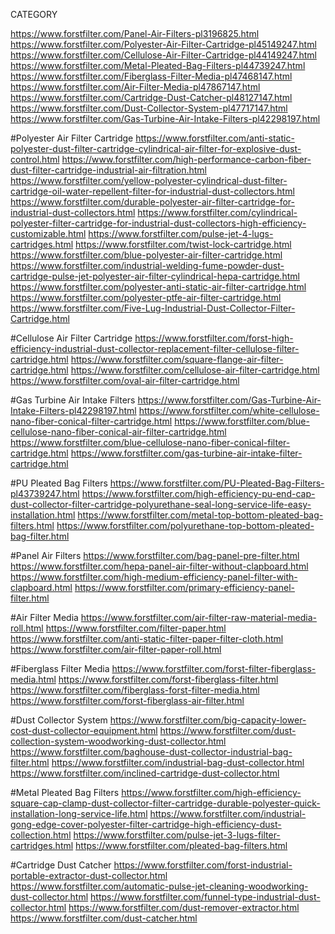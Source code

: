 CATEGORY

https://www.forstfilter.com/Panel-Air-Filters-pl3196825.html
https://www.forstfilter.com/Polyester-Air-Filter-Cartridge-pl45149247.html
https://www.forstfilter.com/Cellulose-Air-Filter-Cartridge-pl44149247.html
https://www.forstfilter.com/Metal-Pleated-Bag-Filters-pl44739247.html
https://www.forstfilter.com/Fiberglass-Filter-Media-pl47468147.html
https://www.forstfilter.com/Air-Filter-Media-pl47867147.html
https://www.forstfilter.com/Cartridge-Dust-Catcher-pl48127147.html
https://www.forstfilter.com/Dust-Collector-System-pl47717147.html
https://www.forstfilter.com/Gas-Turbine-Air-Intake-Filters-pl42298197.html


#Polyester Air Filter Cartridge
https://www.forstfilter.com/anti-static-polyester-dust-filter-cartridge-cylindrical-air-filter-for-explosive-dust-control.html
https://www.forstfilter.com/high-performance-carbon-fiber-dust-filter-cartridge-industrial-air-filtration.html
https://www.forstfilter.com/yellow-polyester-cylindrical-dust-filter-cartridge-oil-water-repellent-filter-for-industrial-dust-collectors.html
https://www.forstfilter.com/durable-polyester-air-filter-cartridge-for-industrial-dust-collectors.html
https://www.forstfilter.com/cylindrical-polyester-filter-cartridge-for-industrial-dust-collectors-high-efficiency-customizable.html
https://www.forstfilter.com/pulse-jet-4-lugs-cartridges.html
https://www.forstfilter.com/twist-lock-cartridge.html
https://www.forstfilter.com/blue-polyester-air-filter-cartridge.html
https://www.forstfilter.com/industrial-welding-fume-powder-dust-cartridge-pulse-jet-polyester-air-filter-cylindrical-hepa-cartridge.html
https://www.forstfilter.com/polyester-anti-static-air-filter-cartridge.html
https://www.forstfilter.com/polyester-ptfe-air-filter-cartridge.html
https://www.forstfilter.com/Five-Lug-Industrial-Dust-Collector-Filter-Cartridge.html

#Cellulose Air Filter Cartridge
https://www.forstfilter.com/forst-high-efficiency-industrial-dust-collector-replacement-filter-cellulose-filter-cartridge.html
https://www.forstfilter.com/square-flange-air-filter-cartridge.html
https://www.forstfilter.com/cellulose-air-filter-cartridge.html
https://www.forstfilter.com/oval-air-filter-cartridge.html

#Gas Turbine Air Intake Filters
https://www.forstfilter.com/Gas-Turbine-Air-Intake-Filters-pl42298197.html
https://www.forstfilter.com/white-cellulose-nano-fiber-conical-filter-cartridge.html
https://www.forstfilter.com/blue-cellulose-nano-fiber-conical-air-filter-cartridge.html
https://www.forstfilter.com/blue-cellulose-nano-fiber-conical-filter-cartridge.html
https://www.forstfilter.com/gas-turbine-air-intake-filter-cartridge.html

#PU Pleated Bag Filters
https://www.forstfilter.com/PU-Pleated-Bag-Filters-pl43739247.html
https://www.forstfilter.com/high-efficiency-pu-end-cap-dust-collector-filter-cartridge-polyurethane-seal-long-service-life-easy-installation.html
https://www.forstfilter.com/metal-top-bottom-pleated-bag-filters.html
https://www.forstfilter.com/polyurethane-top-bottom-pleated-bag-filter.html

#Panel Air Filters
https://www.forstfilter.com/bag-panel-pre-filter.html
https://www.forstfilter.com/hepa-panel-air-filter-without-clapboard.html
https://www.forstfilter.com/high-medium-efficiency-panel-filter-with-clapboard.html
https://www.forstfilter.com/primary-efficiency-panel-filter.html

#Air Filter Media
https://www.forstfilter.com/air-filter-raw-material-media-roll.html
https://www.forstfilter.com/filter-paper.html
https://www.forstfilter.com/anti-static-filter-paper-filter-cloth.html
https://www.forstfilter.com/air-filter-paper-roll.html

#Fiberglass Filter Media
https://www.forstfilter.com/forst-filter-fiberglass-media.html
https://www.forstfilter.com/forst-fiberglass-filter.html
https://www.forstfilter.com/fiberglass-forst-filter-media.html
https://www.forstfilter.com/forst-fiberglass-air-filter.html

#Dust Collector System
https://www.forstfilter.com/big-capacity-lower-cost-dust-collector-equipment.html
https://www.forstfilter.com/dust-collection-system-woodworking-dust-collector.html
https://www.forstfilter.com/baghouse-dust-collector-industrial-bag-filter.html
https://www.forstfilter.com/industrial-bag-dust-collector.html
https://www.forstfilter.com/inclined-cartridge-dust-collector.html

#Metal Pleated Bag Filters
https://www.forstfilter.com/high-efficiency-square-cap-clamp-dust-collector-filter-cartridge-durable-polyester-quick-installation-long-service-life.html
https://www.forstfilter.com/industrial-gong-edge-cover-polyester-filter-cartridge-high-efficiency-dust-collection.html
https://www.forstfilter.com/pulse-jet-3-lugs-filter-cartridges.html
https://www.forstfilter.com/pleated-bag-filters.html

#Cartridge Dust Catcher
https://www.forstfilter.com/forst-industrial-portable-extractor-dust-collector.html
https://www.forstfilter.com/automatic-pulse-jet-cleaning-woodworking-dust-collector.html
https://www.forstfilter.com/funnel-type-industrial-dust-collector.html
https://www.forstfilter.com/dust-remover-extractor.html
https://www.forstfilter.com/dust-catcher.html